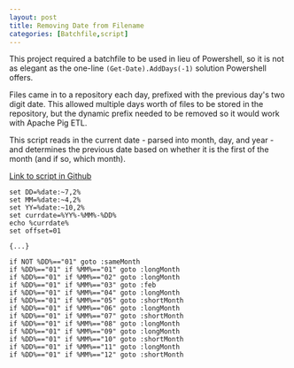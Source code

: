 ```yaml
---
layout: post
title: Removing Date from Filename 
categories: [Batchfile,script]
---
```


This project required a batchfile to be used in lieu of Powershell, so it is not as elegant as the one-line `(Get-Date).AddDays(-1)` solution Powershell offers.

Files came in to a repository each day, prefixed with the previous day's two digit date. This allowed multiple days worth of files to be stored in the repository, but the dynamic prefix needed to be removed so it would work with Apache Pig ETL. 

This script reads in the current date - parsed into month, day, and year - and determines the previous date based on whether it is the first of the month (and if so, which month).

[Link to script in Github](https://github.com/Lwillio/scripts/blob/main/previousDateFindandRemove.bat)

```batchfile
set DD=%date:~7,2%
set MM=%date:~4,2%
set YY=%date:~10,2%
set currdate=%YY%-%MM%-%DD%
echo %currdate%
set offset=01 

{...}

if NOT %DD%=="01" goto :sameMonth
if %DD%=="01" if %MM%=="01" goto :longMonth
if %DD%=="01" if %MM%=="02" goto :longMonth
if %DD%=="01" if %MM%=="03" goto :feb
if %DD%=="01" if %MM%=="04" goto :longMonth
if %DD%=="01" if %MM%=="05" goto :shortMonth
if %DD%=="01" if %MM%=="06" goto :longMonth
if %DD%=="01" if %MM%=="07" goto :shortMonth
if %DD%=="01" if %MM%=="08" goto :longMonth
if %DD%=="01" if %MM%=="09" goto :longMonth
if %DD%=="01" if %MM%=="10" goto :shortMonth
if %DD%=="01" if %MM%=="11" goto :longMonth
if %DD%=="01" if %MM%=="12" goto :shortMonth

```
